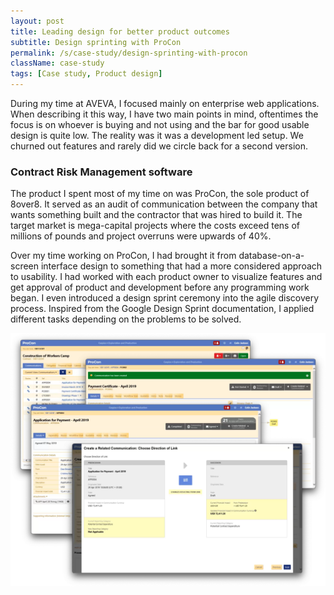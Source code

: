 ```yaml
---
layout: post
title: Leading design for better product outcomes
subtitle: Design sprinting with ProCon
permalink: /s/case-study/design-sprinting-with-procon
className: case-study
tags: [Case study, Product design]
---
```


During my time at AVEVA, I focused mainly on enterprise web applications. When describing it this way, I have two main points in mind, oftentimes the focus is on whoever is buying and not using and the bar for good usable design is quite low. The reality was it was a development led setup. We churned out features and rarely did we circle back for a second version.

### Contract Risk Management software
The product I spent most of my time on was ProCon, the sole product of 8over8. It served as an audit of communication between the company that wants something built and the contractor that was hired to build it. The target market is mega-capital projects where the costs exceed tens of millions of pounds and project overruns were upwards of 40%.
 
Over my time working on ProCon, I had brought it from database-on-a-screen interface design to something that had a more considered approach to usability. I had worked with each product owner to visualize features and get approval of product and development before any programming work began. I even introduced a design sprint ceremony into the agile discovery process. Inspired from the Google Design Sprint documentation, I applied different tasks depending on the problems to be solved.

![ProCon screenshot cluster](/assets/case-study/procon-screenshot-cluster.png)